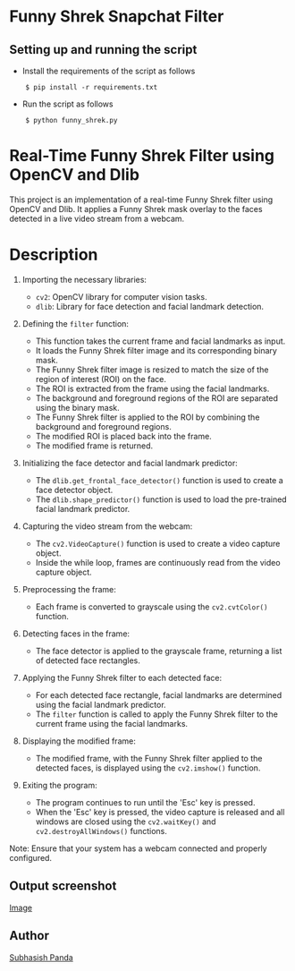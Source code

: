 # <b> Funny Shrek Snapchat Filter </b>

## Setting up and running the script

- Install the requirements of the script as follows
```
    $ pip install -r requirements.txt
```

- Run the script as follows
```
    $ python funny_shrek.py
```

# Real-Time Funny Shrek Filter using OpenCV and Dlib

This project is an implementation of a real-time Funny Shrek filter using OpenCV and Dlib. It applies a Funny Shrek mask overlay to the faces detected in a live video stream from a webcam.

# Description 

1. Importing the necessary libraries:
   - `cv2`: OpenCV library for computer vision tasks.
   - `dlib`: Library for face detection and facial landmark detection.

2. Defining the `filter` function:
   - This function takes the current frame and facial landmarks as input.
   - It loads the Funny Shrek filter image and its corresponding binary mask.
   - The Funny Shrek filter image is resized to match the size of the region of interest (ROI) on the face.
   - The ROI is extracted from the frame using the facial landmarks.
   - The background and foreground regions of the ROI are separated using the binary mask.
   - The Funny Shrek filter is applied to the ROI by combining the background and foreground regions.
   - The modified ROI is placed back into the frame.
   - The modified frame is returned.

3. Initializing the face detector and facial landmark predictor:
   - The `dlib.get_frontal_face_detector()` function is used to create a face detector object.
   - The `dlib.shape_predictor()` function is used to load the pre-trained facial landmark predictor.

4. Capturing the video stream from the webcam:
   - The `cv2.VideoCapture()` function is used to create a video capture object.
   - Inside the while loop, frames are continuously read from the video capture object.

5. Preprocessing the frame:
   - Each frame is converted to grayscale using the `cv2.cvtColor()` function.

6. Detecting faces in the frame:
   - The face detector is applied to the grayscale frame, returning a list of detected face rectangles.

7. Applying the Funny Shrek filter to each detected face:
   - For each detected face rectangle, facial landmarks are determined using the facial landmark predictor.
   - The `filter` function is called to apply the Funny Shrek filter to the current frame using the facial landmarks.

8. Displaying the modified frame:
   - The modified frame, with the Funny Shrek filter applied to the detected faces, is displayed using the `cv2.imshow()` function.

9. Exiting the program:
   - The program continues to run until the 'Esc' key is pressed.
   - When the 'Esc' key is pressed, the video capture is released and all windows are closed using the `cv2.waitKey()` and `cv2.destroyAllWindows()` functions.



Note: Ensure that your system has a webcam connected and properly configured.

## Output screenshot

[Image](https://freeimage.host/i/H6YPNOG)

## Author
[Subhasish Panda](https://github.com/Codingpanda252)
